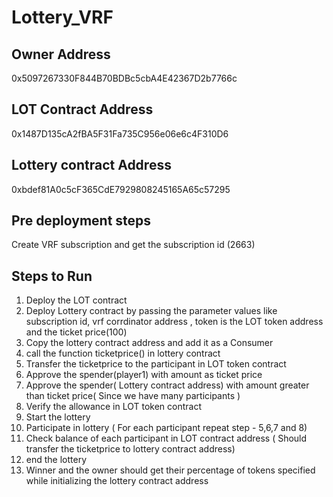 # Lottery_VRF

## Owner Address

0x5097267330F844B70BDBc5cbA4E42367D2b7766c

## LOT Contract Address

0x1487D135cA2fBA5F31Fa735C956e06e6c4F310D6

## Lottery contract Address

0xbdef81A0c5cF365CdE7929808245165A65c57295

## Pre deployment steps

Create VRF subscription and get the subscription id (2663)

## Steps to Run 

1. Deploy the LOT contract
2. Deploy Lottery contract by passing the parameter values like subscription id, vrf corrdinator address , token is the LOT token address and the ticket price(100)
3. Copy the lottery contract address and add it as a Consumer 
4. call the function ticketprice() in lottery contract
5. Transfer the ticketprice to the participant in LOT token contract 
6. Approve the spender(player1) with amount as ticket price
7. Approve the spender( Lottery contract address) with amount greater than ticket price( Since we have many participants ) 
8. Verify the allowance in LOT token contract 
9. Start the lottery
10. Participate in lottery ( For each participant repeat step - 5,6,7 and 8)
11. Check balance of each participant in LOT contract address ( Should transfer the ticketprice to lottery contract address)
12. end the lottery
13. Winner and the owner should get their percentage of tokens specified while initializing the lottery contract address
